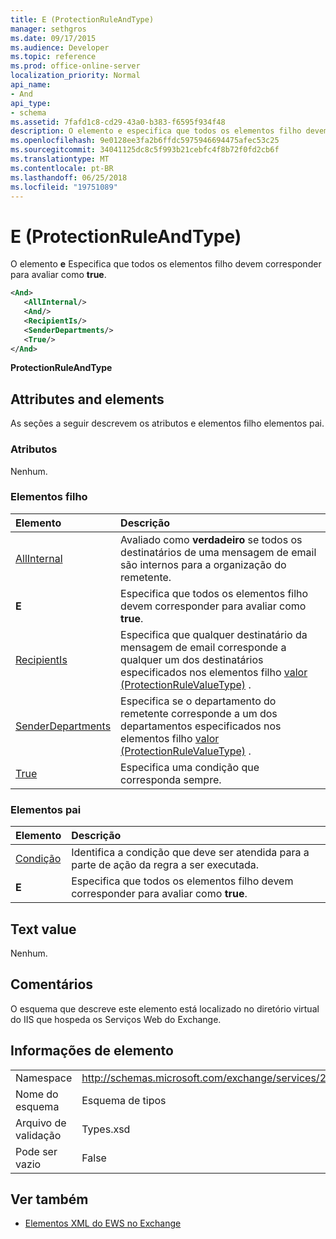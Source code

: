 ```yaml
---
title: E (ProtectionRuleAndType)
manager: sethgros
ms.date: 09/17/2015
ms.audience: Developer
ms.topic: reference
ms.prod: office-online-server
localization_priority: Normal
api_name:
- And
api_type:
- schema
ms.assetid: 7fafd1c8-cd29-43a0-b383-f6595f934f48
description: O elemento e especifica que todos os elementos filho devem corresponder para avaliar como true.
ms.openlocfilehash: 9e0128ee3fa2b6ffdc5975946694475afec53c25
ms.sourcegitcommit: 34041125dc8c5f993b21cebfc4f8b72f0fd2cb6f
ms.translationtype: MT
ms.contentlocale: pt-BR
ms.lasthandoff: 06/25/2018
ms.locfileid: "19751089"
---
```

# <a name="and-protectionruleandtype"></a>E (ProtectionRuleAndType)

O elemento **e** Especifica que todos os elementos filho devem corresponder para avaliar como **true**.
  
```xml
<And>
   <AllInternal/>
   <And/>
   <RecipientIs/>
   <SenderDepartments/>
   <True/>
</And>
```

 **ProtectionRuleAndType**
## <a name="attributes-and-elements"></a>Attributes and elements

As seções a seguir descrevem os atributos e elementos filho elementos pai.
  
### <a name="attributes"></a>Atributos

Nenhum.
  
### <a name="child-elements"></a>Elementos filho

|**Elemento**|**Descrição**|
|:-----|:-----|
|[AllInternal](allinternal.md) <br/> |Avaliado como **verdadeiro** se todos os destinatários de uma mensagem de email são internos para a organização do remetente.  <br/> |
|**E** <br/> |Especifica que todos os elementos filho devem corresponder para avaliar como **true**.  <br/> |
|[RecipientIs](recipientis.md) <br/> |Especifica que qualquer destinatário da mensagem de email corresponde a qualquer um dos destinatários especificados nos elementos filho [valor (ProtectionRuleValueType)](value-protectionrulevaluetype.md) .  <br/> |
|[SenderDepartments](senderdepartments.md) <br/> |Especifica se o departamento do remetente corresponde a um dos departamentos especificados nos elementos filho [valor (ProtectionRuleValueType)](value-protectionrulevaluetype.md) .  <br/> |
|[True](true.md) <br/> |Especifica uma condição que corresponda sempre.  <br/> |
   
### <a name="parent-elements"></a>Elementos pai

|**Elemento**|**Descrição**|
|:-----|:-----|
|[Condição](condition.md) <br/> |Identifica a condição que deve ser atendida para a parte de ação da regra a ser executada.  <br/> |
|**E** <br/> |Especifica que todos os elementos filho devem corresponder para avaliar como **true**.  <br/> |
   
## <a name="text-value"></a>Text value

Nenhum.
  
## <a name="remarks"></a>Comentários

O esquema que descreve este elemento está localizado no diretório virtual do IIS que hospeda os Serviços Web do Exchange.
  
## <a name="element-information"></a>Informações de elemento

|||
|:-----|:-----|
|Namespace  <br/> |http://schemas.microsoft.com/exchange/services/2006/types  <br/> |
|Nome do esquema  <br/> |Esquema de tipos  <br/> |
|Arquivo de validação  <br/> |Types.xsd  <br/> |
|Pode ser vazio  <br/> |False  <br/> |
   
## <a name="see-also"></a>Ver também

- [Elementos XML do EWS no Exchange](ews-xml-elements-in-exchange.md)

